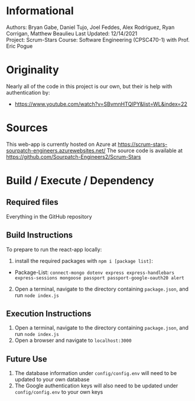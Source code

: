 Informational
=============
Authors: Bryan Gabe, Daniel Tujo, Joel Feddes, Alex Rodriguez, Ryan Corrigan, Matthew Beaulieu
Last Updated: 12/14/2021  
Project: Scrum-Stars
Course: Software Engineering (CPSC470-1) with Prof. Eric Pogue

Originality
===========
Nearly all of the code in this project is our own, but their is help with authentication by:
* https://www.youtube.com/watch?v=SBvmnHTQIPY&list=WL&index=22

Sources
=======
This web-app is currently hosted on Azure at https://scrum-stars-sourpatch-engineers.azurewebsites.net/ 
The source code is available at https://github.com/Sourpatch-Engineers2/Scrum-Stars

Build / Execute / Dependency
============================
Required files
--------------
Everything in the GitHub repository

Build Instructions
------------------
To prepare to run the react-app locally:
1. install the required packages with `npm i [package list]`:
* Package-List: `connect-mongo dotenv express express-handlebars express-sessions mongoose passport passport-google-oauth20 alert`
2. Open a terminal, navigate to the directory containing `package.json`, and run `node index.js`

Execution Instructions
----------------------
1. Open a terminal, navigate to the directory containing `package.json`, and run `node index.js`
2. Open a browser and navigate to `localhost:3000`

Future Use
----------------------
1. The database information under `config/config.env` will need to be updated to your own database
2. The Google authentication keys will also need to be updated under `config/config.env` to your own keys